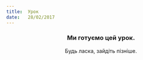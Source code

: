 ```yaml
---
title:  Урок
date:   28/02/2017
---
```


### <center>Ми готуємо цей урок.</center>
<center>Будь ласка, зайдіть пізніше.</center>
